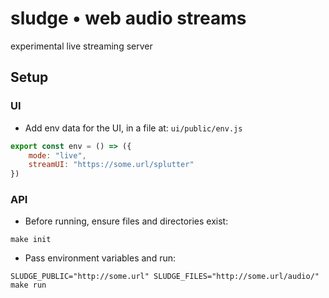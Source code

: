 # sludge &bull; web audio streams

experimental live streaming server

## Setup

### UI

-   Add env data for the UI, in a file at: `ui/public/env.js`

```javascript
export const env = () => ({
    mode: "live",
    streamUI: "https://some.url/splutter"
})
```

### API

-   Before running, ensure files and directories exist:

```shell
make init
```

-   Pass environment variables and run:

```shell
SLUDGE_PUBLIC="http://some.url" SLUDGE_FILES="http://some.url/audio/" make run
```

